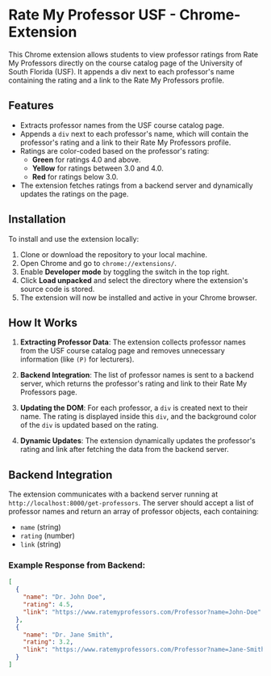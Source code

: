 # Rate My Professor USF - Chrome-Extension

This Chrome extension allows students to view professor ratings from Rate My Professors directly on the course catalog page of the University of South Florida (USF). It appends a div next to each professor's name containing the rating and a link to the Rate My Professors profile.

## Features

- Extracts professor names from the USF course catalog page.
- Appends a `div` next to each professor's name, which will contain the professor's rating and a link to their Rate My Professors profile.
- Ratings are color-coded based on the professor's rating:
  - **Green** for ratings 4.0 and above.
  - **Yellow** for ratings between 3.0 and 4.0.
  - **Red** for ratings below 3.0.
- The extension fetches ratings from a backend server and dynamically updates the ratings on the page.

## Installation

To install and use the extension locally:

1. Clone or download the repository to your local machine.
2. Open Chrome and go to `chrome://extensions/`.
3. Enable **Developer mode** by toggling the switch in the top right.
4. Click **Load unpacked** and select the directory where the extension's source code is stored.
5. The extension will now be installed and active in your Chrome browser.

## How It Works

1. **Extracting Professor Data**:
   The extension collects professor names from the USF course catalog page and removes unnecessary information (like `(P)` for lecturers).
   
2. **Backend Integration**:
   The list of professor names is sent to a backend server, which returns the professor's rating and link to their Rate My Professors page.

3. **Updating the DOM**:
   For each professor, a `div` is created next to their name. The rating is displayed inside this `div`, and the background color of the `div` is updated based on the rating.

4. **Dynamic Updates**:
   The extension dynamically updates the professor's rating and link after fetching the data from the backend server.

## Backend Integration

The extension communicates with a backend server running at `http://localhost:8000/get-professors`. The server should accept a list of professor names and return an array of professor objects, each containing:
- `name` (string)
- `rating` (number)
- `link` (string)

### Example Response from Backend:
```json
[
  {
    "name": "Dr. John Doe",
    "rating": 4.5,
    "link": "https://www.ratemyprofessors.com/Professor?name=John-Doe"
  },
  {
    "name": "Dr. Jane Smith",
    "rating": 3.2,
    "link": "https://www.ratemyprofessors.com/Professor?name=Jane-Smith"
  }
]
